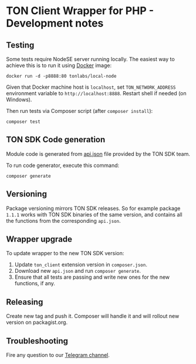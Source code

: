 # TON Client Wrapper for PHP - Development notes

## Testing

Some tests require NodeSE server running locally. 
The easiest way to achieve this is to run it using
 [Docker](https://www.docker.com/products/docker-desktop) image:

```
docker run -d -p8888:80 tonlabs/local-node
```

Given that Docker machine host is `localhost`, set `TON_NETWORK_ADDRESS` environment 
variable to `http://localhost:8888`. Restart shell if needed (on Windows).

Then run tests via Composer script (after `composer install`):

```shell
composer test
```

## TON SDK Code generation

Module code is generated from [api.json](https://github.com/tonlabs/TON-SDK/blob/master/tools/api.json) file 
provided by the TON SDK team.

To run code generator, execute this command:

```shell
composer generate
``` 

## Versioning

Package versioning mirrors TON SDK releases. So for example package `1.1.1` works 
with TON SDK binaries of the same version, and contains all the functions from the 
corresponding `api.json`. 

## Wrapper upgrade

To update wrapper to the new TON SDK version:

1. Update `ton_client` extension version in `composer.json`. 
2. Download new `api.json` and run `composer generate`.
3. Ensure that all tests are passing and write new ones for the new functions, if any.

## Releasing

Create new tag and push it. Composer will handle it and will rollout new version on packagist.org.

## Troubleshooting

Fire any question to our [Telegram channel](https://t.me/RADIANCE_TON_SDK).